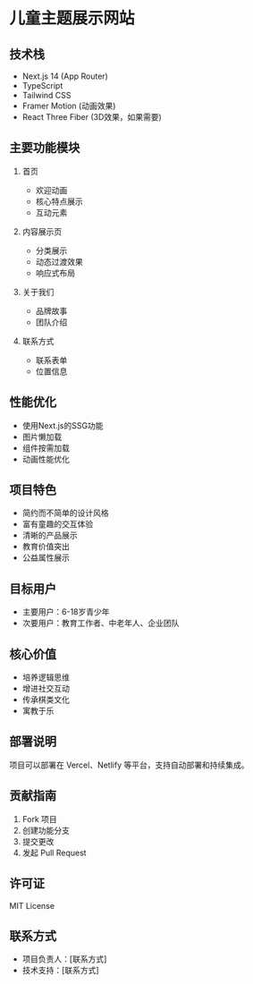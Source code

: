 # 儿童主题展示网站

## 技术栈
- Next.js 14 (App Router)
- TypeScript
- Tailwind CSS
- Framer Motion (动画效果)
- React Three Fiber (3D效果，如果需要)

## 主要功能模块
1. 首页
   - 欢迎动画
   - 核心特点展示
   - 互动元素

2. 内容展示页
   - 分类展示
   - 动态过渡效果
   - 响应式布局

3. 关于我们
   - 品牌故事
   - 团队介绍

4. 联系方式
   - 联系表单
   - 位置信息

## 性能优化
- 使用Next.js的SSG功能
- 图片懒加载
- 组件按需加载
- 动画性能优化 

## 项目特色
- 简约而不简单的设计风格
- 富有童趣的交互体验
- 清晰的产品展示
- 教育价值突出
- 公益属性展示

## 目标用户
- 主要用户：6-18岁青少年
- 次要用户：教育工作者、中老年人、企业团队

## 核心价值
- 培养逻辑思维
- 增进社交互动
- 传承棋类文化
- 寓教于乐

## 部署说明
项目可以部署在 Vercel、Netlify 等平台，支持自动部署和持续集成。

## 贡献指南
1. Fork 项目
2. 创建功能分支
3. 提交更改
4. 发起 Pull Request

## 许可证
MIT License

## 联系方式
- 项目负责人：[联系方式]
- 技术支持：[联系方式]